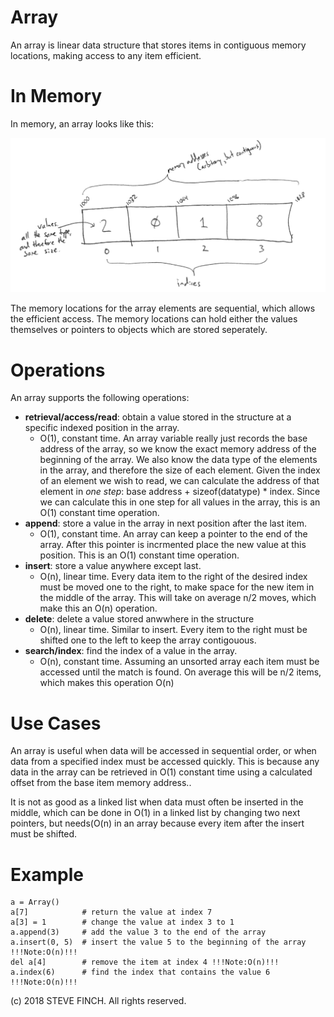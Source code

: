 # Array

An array is linear data structure that stores items in contiguous memory locations, making access to any item efficient.

# In Memory

In memory, an array looks like this:

![Image of Array in Memory](images/array_memory.png)

The memory locations for the array elements are sequential, which allows the efficient access. The memory locations can hold either the values themselves or pointers to objects which are stored seperately.

# Operations

An array supports the following operations:

* **retrieval/access/read**: obtain a value stored in the structure at a specific indexed position in the array.
  * O(1), constant time. An array variable really just records the base address of the array, so we know the exact memory address of the beginning of the array. We also know the data type of the elements in the array, and therefore the size of each element. Given the index of an element we wish to read, we can calculate the address of that element in *one step*: base address + sizeof(datatype) * index. Since we can calculate this in one step for all values in the array, this is an O(1) constant time operation.
* **append**: store a value in the array in next position after the last item.
  * O(1), constant time. An array can keep a pointer to the end of the array. After this pointer is incrmented place the new value at this position. This is an O(1) constant time operation.
* **insert**: store a value anywhere except last.
  * O(n), linear time. Every data item to the right of the desired index must be moved one to the right, to make space for the new item in the middle of the array. This will take on average n/2 moves, which make this an O(n) operation.
* **delete**: delete a value stored anwwhere in the structure
  * O(n), linear time. Similar to insert. Every item to the right must be shifted one to the left to keep the array contigouous.
* **search/index**: find the index of a value in the array.
  * O(n), constant time. Assuming an unsorted array each item must be accessed until the match is found. On average this will be n/2 items, which makes this operation O(n)

# Use Cases

An array is useful when data will be accessed in sequential order, or when data from a specified index must be accessed quickly. This is because any data in the array can be retrieved in O(1) constant time using a calculated offset from the base item memory address..

It is not as good as a linked list when data must often be inserted in the middle, which can be done in O(1) in a linked list by changing two next pointers, but needs(O(n) in an array because every item after the insert must be shifted.

# Example

```
a = Array()
a[7]            # return the value at index 7
a[3] = 1        # change the value at index 3 to 1
a.append(3)     # add the value 3 to the end of the array
a.insert(0, 5)  # insert the value 5 to the beginning of the array !!!Note:O(n)!!!
del a[4]        # remove the item at index 4 !!!Note:O(n)!!!
a.index(6)      # find the index that contains the value 6 !!!Note:O(n)!!!
```

(c) 2018 STEVE FINCH. All rights reserved.
